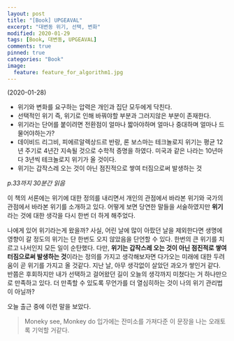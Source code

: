 ```yaml
---
layout: post
title: "[Book] UPGEAVAL"
excerpt: "대변동 위기, 선택, 변화"
modified: 2020-01-29
tags: [Book, 대변동, UPGEAVAL]
comments: true
pinned: true
categories: "Book"
image:
  feature: feature_for_algorithm1.jpg
---
```


(2020-01-28)

- 위기와 변화를 요구하는 압력은 개인과 집단 모두에게 닥친다.
- 선택적인 위기 즉, 위기로 인해 바꿔야할 부분과 그러지않은 부분이 존재한다.
- 위기라는 단어를 붙이려면 전환점이 얼마나 짧아야하며 얼마나 중대하며 얼마나 드물어야하는가?
- 데이비드 리그비, 피에르알렉상드르 반랑, 론 보스마는 테크놀로지 위기는 평균 12년 주기로 4년간 지속될 것으로 수학적 증명을 하였다. 미국과 같은 나라는 10년마다 3년씩 테크놀로지 위기가 올 것이다.
- 위기는 갑작스레 오는 것이 아닌 점진적으로 쌓여 터짐으로써 발생하는 것

*p.33까지 30분간 읽음*

이 책의 서론에는 위기에 대한 정의를 내리면서 개인의 관점에서 바라본 위기와 국가의 관점에서 바라본 위기를 소개하고 있다. 어떻게 보면 당연한 말들을 서술하였지만 **위기**라는 것에 대한 생각을 다시 한번 더 하게 해주었다.

나에게 있어 위기라는게 왔을까? 사실, 어린 날에 많이 아팠던 날을 제외한다면 생명에 영향이 갈 정도의 위기는 단 한번도 오지 않았음을 단언할 수 있다. 한번의 큰 위기를 치르고 나서인지 모든 일이 순탄했다. 다만, **위기는 갑작스레 오는 것이 아닌 점진적로 쌓여 터짐으로써 발생하는 것**이라는 정의를 가지고 생각해보자면 다가오는 미래에 대한 두려움이 곧 위기를 가지고 올 것같다. 지난 날, 아무 생각없이 살았던 과오가 쌓인거 같다. 반쯤은 후회하지만 내가 선택하고 걸어왔던 길이 오늘의 생각까지 미쳤다는 거 하나만으로 만족하고 있다. 더 만족할 수 있도록 무언가를 더 열심히하는 것이 나의 위기 관리법이 아닐까?

오늘 출근 중에 이런 말을 보았다.
>Moneky see, Monkey do
입가에는 잔미소를 가져다준 이 문장을 나는 오래토록 기억할 거같다.